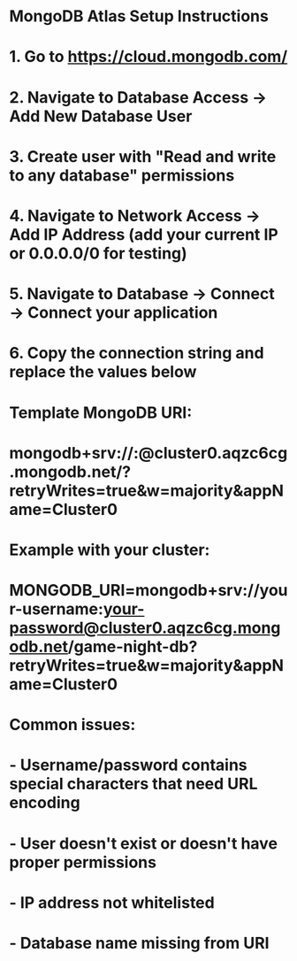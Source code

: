 # MongoDB Atlas Setup Instructions
# 
# 1. Go to https://cloud.mongodb.com/
# 2. Navigate to Database Access → Add New Database User
# 3. Create user with "Read and write to any database" permissions
# 4. Navigate to Network Access → Add IP Address (add your current IP or 0.0.0.0/0 for testing)
# 5. Navigate to Database → Connect → Connect your application
# 6. Copy the connection string and replace the values below

# Template MongoDB URI:
# mongodb+srv://<username>:<password>@cluster0.aqzc6cg.mongodb.net/<database>?retryWrites=true&w=majority&appName=Cluster0

# Example with your cluster:
# MONGODB_URI=mongodb+srv://your-username:your-password@cluster0.aqzc6cg.mongodb.net/game-night-db?retryWrites=true&w=majority&appName=Cluster0

# Common issues:
# - Username/password contains special characters that need URL encoding
# - User doesn't exist or doesn't have proper permissions
# - IP address not whitelisted
# - Database name missing from URI

